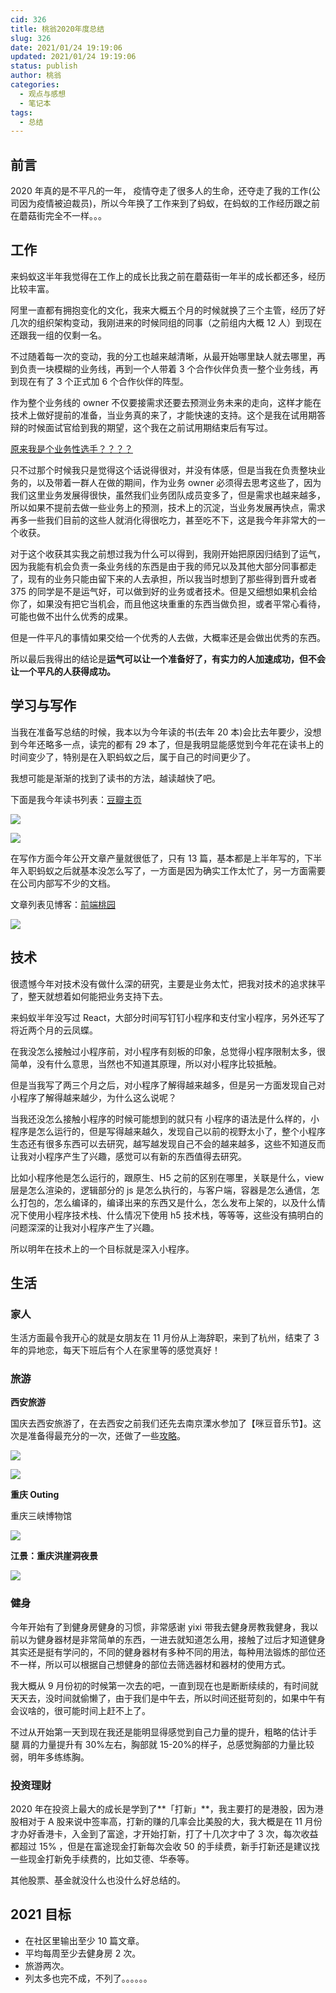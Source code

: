 ```yaml
---
cid: 326
title: 桃翁2020年度总结
slug: 326
date: 2021/01/24 19:19:06
updated: 2021/01/24 19:19:06
status: publish
author: 桃翁
categories: 
  - 观点与感想
  - 笔记本
tags: 
  - 总结
---
```



## 前言

2020 年真的是不平凡的一年， 疫情夺走了很多人的生命，还夺走了我的工作(公司因为疫情被迫裁员)，所以今年换了工作来到了蚂蚁，在蚂蚁的工作经历跟之前在蘑菇街完全不一样。。。

## 工作

来蚂蚁这半年我觉得在工作上的成长比我之前在蘑菇街一年半的成长都还多，经历比较丰富。

阿里一直都有拥抱变化的文化，我来大概五个月的时候就换了三个主管，经历了好几次的组织架构变动，我刚进来的时候同组的同事（之前组内大概 12 人）到现在还跟我一组的仅剩一名。

不过随着每一次的变动，我的分工也越来越清晰，从最开始哪里缺人就去哪里，再到负责一块模糊的业务线，再到一个人带着 3 个合作伙伴负责一整个业务线，再到现在有了 3 个正式加 6 个合作伙伴的阵型。

作为整个业务线的 owner 不仅要接需求还要去预测业务未来的走向，这样才能在技术上做好提前的准备，当业务真的来了，才能快速的支持。这个是我在试用期答辩的时候面试官给到我的期望，这个我在之前试用期结束后有写过。

[原来我是个业务性选手？？？？](https://mp.weixin.qq.com/s/AJjyGV2NG-CyvCPWUtTLFQ)

只不过那个时候我只是觉得这个话说得很对，并没有体感，但是当我在负责整块业务的，以及带着一群人在做的期间，作为业务 owner 必须得去思考这些了，因为我们这里业务发展得很快，虽然我们业务团队成员变多了，但是需求也越来越多，所以如果不提前去做一些业务上的预测，技术上的沉淀，当业务发展再快点，需求再多一些我们目前的这些人就消化得很吃力，甚至吃不下，这是我今年非常大的一个收获。

对于这个收获其实我之前想过我为什么可以得到，我刚开始把原因归结到了运气，因为我能有机会负责一条业务线的东西是由于我的师兄以及其他大部分同事都走了，现有的业务只能由留下来的人去承担，所以我当时想到了那些得到晋升或者 375 的同学是不是运气好，可以做到好的业务或者技术。但是又细想如果机会给你了，如果没有把它当机会，而且他这块重重的东西当做负担，或者平常心看待，可能也做不出什么优秀的成果。

但是一件平凡的事情如果交给一个优秀的人去做，大概率还是会做出优秀的东西。

所以最后我得出的结论是**运气可以让一个准备好了，有实力的人加速成功，但不会让一个平凡的人获得成功。**

## 学习与写作

当我在准备写总结的时候，我本以为今年读的书(去年 20 本)会比去年要少，没想到今年还略多一点，读完的都有 29 本了，但是我明显能感觉到今年花在读书上的时间变少了，特别是在入职蚂蚁之后，属于自己的时间更少了。

我想可能是渐渐的找到了读书的方法，越读越快了吧。

下面是我今年读书列表：[豆瓣主页](https://book.douban.com/people/crazylxr/ "豆瓣主页")

![](http://imgs.taoweng.site/2021-01-24-105121.jpg)

![](http://imgs.taoweng.site/2021-01-24-105115.jpg)

在写作方面今年公开文章产量就很低了，只有 13 篇，基本都是上半年写的，下半年入职蚂蚁之后就基本没怎么写了，一方面是因为确实工作太忙了，另一方面需要在公司内部写不少的文档。

文章列表见博客：[前端桃园](http://www.taoweng.site/index.php/archives.html "前端桃园")

![](http://imgs.taoweng.site/2021-01-24-105119.jpg)

## 技术

很遗憾今年对技术没有做什么深的研究，主要是业务太忙，把我对技术的追求抹平了，整天就想着如何能把业务支持下去。

来蚂蚁半年没写过 React，大部分时间写钉钉小程序和支付宝小程序，另外还写了将近两个月的云凤蝶。

在我没怎么接触过小程序前，对小程序有刻板的印象，总觉得小程序限制太多，很简单，没有什么意思，当然也不知道其原理，所以对小程序比较抵触。

但是当我写了两三个月之后，对小程序了解得越来越多，但是另一方面发现自己对小程序了解得越来越少，为什么这么说呢？

当我还没怎么接触小程序的时候可能想到的就只有 小程序的语法是什么样的，小程序是怎么运行的，但是写得越来越久，发现自己以前的视野太小了，整个小程序生态还有很多东西可以去研究，越写越发现自己不会的越来越多，这些不知道反而让我对小程序产生了兴趣，感觉可以有新的东西值得去研究。

比如小程序他是怎么运行的，跟原生、H5 之前的区别在哪里，关联是什么，view 层是怎么渲染的，逻辑部分的 js 是怎么执行的，与客户端，容器是怎么通信，怎么打包的，怎么编译的，编译出来的东西又是什么，怎么发布上架的，以及什么情况下使用小程序技术栈、什么情况下使用 h5 技术栈，等等等，这些没有搞明白的问题深深的让我对小程序产生了兴趣。

所以明年在技术上的一个目标就是深入小程序。

## 生活

### 家人

生活方面最令我开心的就是女朋友在 11 月份从上海辞职，来到了杭州，结束了 3 年的异地恋，每天下班后有个人在家里等的感觉真好！

### 旅游

**西安旅游**

国庆去西安旅游了，在去西安之前我们还先去南京溧水参加了【咪豆音乐节】。这次是准备得最充分的一次，还做了一些[攻略](https://www.notion.so/2020-087ea699aca34c3d8e87230f3ff7f065 "攻略")。

![](http://imgs.taoweng.site/2021-01-24-105120.jpg)

![](http://imgs.taoweng.site/2021-01-24-110623.png)

**重庆 Outing**

重庆三峡博物馆

![](http://imgs.taoweng.site/2021-01-24-110536.png)

**江景：重庆洪崖洞夜景**

![](http://imgs.taoweng.site/2021-01-24-110601.png)

### **健身**

今年开始有了到健身房健身的习惯，非常感谢 yixi 带我去健身房教我健身，我以前以为健身器材是非常简单的东西，一进去就知道怎么用，接触了过后才知道健身其实还是挺有学问的，不同的健身器材有多种不同的用法，每种用法锻炼的部位还不一样，所以可以根据自己想健身的部位去筛选器材和器材的使用方式。

我大概从 9 月份初的时候第一次去的吧，一直到现在也是断断续续的，有时间就天天去，没时间就偷懒了，由于我们是中午去，所以时间还挺苛刻的，如果中午有会议啥的，很可能时间上赶不上了。

不过从开始第一天到现在我还是能明显得感觉到自己力量的提升，粗略的估计手 腿 肩的力量提升有 30%左右，胸部就 15-20%的样子，总感觉胸部的力量比较弱，明年多练练胸。

### 投资理财

2020 年在投资上最大的成长是学到了**「打新」**，我主要打的是港股，因为港股相对于 A 股来说中签率高，打新的赚的几率会比美股的大，我大概是在 11 月份才办好香港卡，入金到了富途，才开始打新，打了十几次才中了 3 次，每次收益都超过 15% ，但是在富途现金打新每次会收 50 的手续费，新手打新还是建议找一些现金打新免手续费的，比如艾德、华泰等。

其他股票、基金就没什么也没什么好总结的。

## 2021 目标

- 在社区里输出至少 10 篇文章。
- 平均每周至少去健身房 2 次。
- 旅游两次。
- 列太多也完不成，不列了。。。。。。
